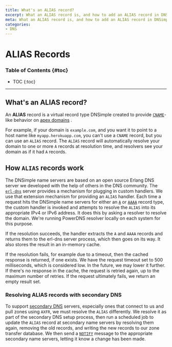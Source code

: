 ```yaml
---
title: What's an ALIAS record?
excerpt: What an ALIAS record is, and how to add an ALIAS record in DNSimple.
meta: What an ALIAS record is, and how to add an ALIAS record in DNSimple. Discover how to easily add to enhance your domain's DNS management and improve website performance.
categories:
- DNS
---
```


# ALIAS Records

### Table of Contents {#toc}

* TOC
{:toc}

---

## What's an ALIAS record?

An **ALIAS** record is a virtual record type DNSimple created to provide [`CNAME`](/articles/cname-record)-like behavior on [apex domains](/articles/domain-apex-heroku/) .

For example, if your domain is `example.com`, and you want it to point to a host name like `myapp.herokuapp.com`, you can't use a `CNAME` record, but you can use an `ALIAS` record. The `ALIAS` record will automatically resolve your domain to one or more `A` records at resolution time, and resolvers see your domain as if it had `A` records.

## How `ALIAS` records work

The DNSimple name servers are based on an open source Erlang DNS server we developed with the help of others in the DNS community. The [`erl-dns`](https://github.com/dnsimple/erldns) server provides a mechanism for plugging in custom handlers. We use that extension mechanism for providing an `ALIAS` handler. Each time a request hits the DNSimple name servers for either an [`A`](/articles/a-record/) or [`AAAA`](/articles/aaaa-record/) record type, the custom handler is invoked and attempts to resolve the `ALIAS` into its appropriate IPv4 or IPv6 address. It does this by asking a resolver to resolve the domain. We're running PowerDNS resolver locally on each system for this purpose.

If the resolution succeeds, the handler extracts the `A` and `AAAA` records and returns them to the erl-dns server process, which then goes on its way. It also stores the result in an in-memory cache.

If the resolution fails, for example due to a timeout, then the cached response is returned, if one exists. We have the request timeout set to 500 milliseconds, which is considered low. In the future, we may lower it further. If there's no response in the cache, the request is retried again, up to the maximum number of retries. If the request ultimately fails, we return an empty result set.

### Resolving ALIAS records with secondary DNS

To support [secondary DNS](/articles/secondary-dns/) servers, especially ones that connect to us and pull zones using `AXFR`, we must resolve the `ALIAS` differently. We resolve it as part of the secondary DNS setup process, then run a scheduled job to update the `ALIAS` record at secondary name servers by resolving them again, removing the old records, and writing the new records to our zone transfer database. We then send a [`NOTIFY`](https://tools.ietf.org/html/rfc1996) message to the appropriate secondary name servers, letting it know a change has been made.
